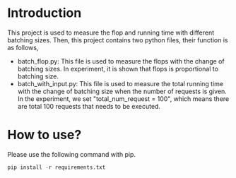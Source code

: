 # Introduction
This project is used to measure the flop and running time with different batching sizes.
Then, this project contains two python files, their function is as follows,
* batch_flop.py: This file is used to measure the flops with the change of batching sizes. In experiment, it is shown that flops is proportional to batching size.
* batch_with_input.py: This file is used to measure the total running time with the change of batching size when the number of requests is given. In the experiment, we set "total_num_request = 100", which means there are total 100 requests that needs to be executed.
# How to use?
Please use the following command with pip.
```python
pip install -r requirements.txt
```